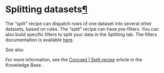 Splitting datasets[¶](#splitting-datasets "Permalink to this heading")
======================================================================


The “split” recipe can dispatch rows of one dataset into several other datasets, based on rules.
The “split” recipe can have pre\-filters. You can also build specific filters to split your data in the Splitting tab. The filters documentation is available [here](sampling.html).



See also


For more information, see the [Concept \| Split recipe](https://knowledge.dataiku.com/latest/data-preparation/visual-recipes/concept-split-recipe.html) article in the Knowledge Base.